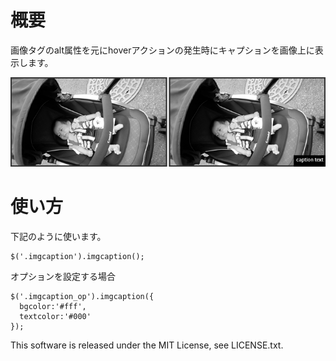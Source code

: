 概要
==================
画像タグのalt属性を元にhoverアクションの発生時にキャプションを画像上に表示します。

![img](ss.png)

使い方
==================
下記のように使います。

    $('.imgcaption').imgcaption();


オプションを設定する場合

    $('.imgcaption_op').imgcaption({
      bgcolor:'#fff',
      textcolor:'#000'
    });

This software is released under the MIT License, see LICENSE.txt.